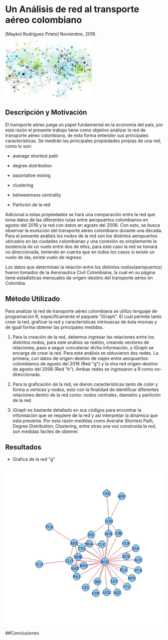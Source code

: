 # Un Análisis de red al transporte aéreo colombiano
[Maykol Rodríguez Prieto]
Noviembre, 2016

<img src="network_ex.jpg">

## Descripción y Motivación
El transporte aéreo juega un papel fundamental en la economía del país, por esta razón el presente trabajo tiene como objetivo analizar la red de transporte aéreo colombiana, de esta forma entender sus principales características. 
Se medirán las principales propiedades propias de una red, como lo son: 

-	average shortest path

-	 degree distribution

- assortative mixing

- clustering

- betweenness centrality

- Partición de la red


Adicional a estas propiedades se hará una comparación entre la red que toma datos de las diferentes rutas entre aeropuertos colombianos en agosto del 2016 y la red con datos en agosto del 2006. Con esto, se busca observar la evolución del transporte aéreo colombiano durante una década.
Para el presente análisis los nodos de la red son los distintos aeropuertos ubicados en las ciudades colombianas y una conexión es simplemente la existencia de un vuelo entre dos de ellos, para este caso la red se tomará no direccionada, teniendo en cuenta que en todos los casos si existe un vuelo de ida, existe vuelo de regreso.

Los datos que determinan la relación entre los distintos nodos(aeropuertos) fueron tomados de la Aeronautica Civil Colombiana, la cual en su página tiene estadísticas mensuales de origen-destino del transporte aéreo en Colombia.

## Método Utilizado
Para analizar la red de transporte aéreo colombiana se utilizo lenguaje de programación R, específicamente el paquete "iGraph". El cual permite tanto crear la red, graficar la red y características intrínsecas de ésta mismas y de igual forma obtener las principales medidas.

1. Para la creación de la red, debemos ingresar las relaciones entre los distintos nodos, para este análisis se realizo, creando vectores de relaciones, paso a seguir concatenar dicha información, y iGraph se encarga de crear la red. Para este análisis se obtuvieron dos redes. La primera, con datos de origen-destino de viajes entre aeropuertos colombianos de agosto del 2016 (Red "g") y la otra red origen-destino de agosto del 2006 (Red "h"). Ambas redes se ingresaron a R como no-direccionada.

2. Para la graficación de la red, se dieron características tanto de color y forma a vertices y nodos, esto con la finalidad de identificar diferentes relaciones dentro de la red como: nodos centrales, diametro y partición de la red.

3. iGraph es bastante detallado en sus códigos para encontrar la información que se requiere de la red y así interpretar la dinámica que esta presenta. Por esta razón medidas como Averahe Shortest Path, Degree Distribution, Clustering, entre otras una vez construida la red, son medidas faciles de obtener.

## Resultados 

- Grafica de la red "g"

<img src="Grafica_g.jpeg">



##Conclusiones




